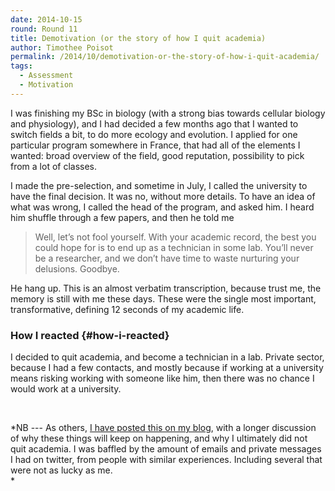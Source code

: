 ```yaml
---
date: 2014-10-15
round: Round 11
title: Demotivation (or the story of how I quit academia)
author: Timothee Poisot
permalink: /2014/10/demotivation-or-the-story-of-how-i-quit-academia/
tags:
  - Assessment
  - Motivation
---
```

I was finishing my BSc in biology (with a strong bias towards cellular biology and physiology), and I had decided a few months ago that I wanted to switch fields a bit, to do more ecology and evolution. I applied for one particular program somewhere in France, that had all of the elements I wanted: broad overview of the field, good reputation, possibility to pick from a lot of classes.

I made the pre-selection, and sometime in July, I called the university to have the final decision. It was no, without more details. To have an idea of what was wrong, I called the head of the program, and asked him. I heard him shuffle through a few papers, and then he told me

> Well, let’s not fool yourself. With your academic record, the best you could hope for is to end up as a technician in some lab. You’ll never be a researcher, and we don’t have time to waste nurturing your delusions. Goodbye.

He hang up. This is an almost verbatim transcription, because trust me, the memory is still with me these days. These were the single most important, transformative, defining 12 seconds of my academic life.

### **How I reacted** {#how-i-reacted}

I decided to quit academia, and become a technician in a lab. Private sector, because I had a few contacts, and mostly because if working at a university means risking working with someone like him, then there was no chance I would work at a university.

&nbsp;

*NB --- As others, <a href="http://timotheepoisot.fr/2014/10/14/how-i-quit-academia/" target="_blank">I have posted this on my blog</a>, with a longer discussion of why these things will keep on happening, and why I ultimately did not quit academia. I was baffled by the amount of emails and private messages I had on twitter, from people with similar experiences. Including several that were not as lucky as me.  
*
